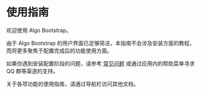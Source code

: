 # 使用指南

欢迎使用 Algo Bootstrap。

由于 Algo Bootstrap 的用户界面已足够简洁，本指南不会涉及安装方面的教程，而将更多聚焦于配置完成后的功能使用方面。

如果你遇到安装配置阶段的问题，请参考 [常见问题](/faq) 或通过应用内的帮助菜单寻求 QQ 群等渠道的支持。

关于各项功能的使用指南，请通过导航栏访问其他文档。
